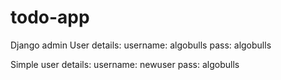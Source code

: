 # todo-app
Django admin User details:
username: algobulls
pass: algobulls

Simple user details:
username: newuser
pass: algobulls

